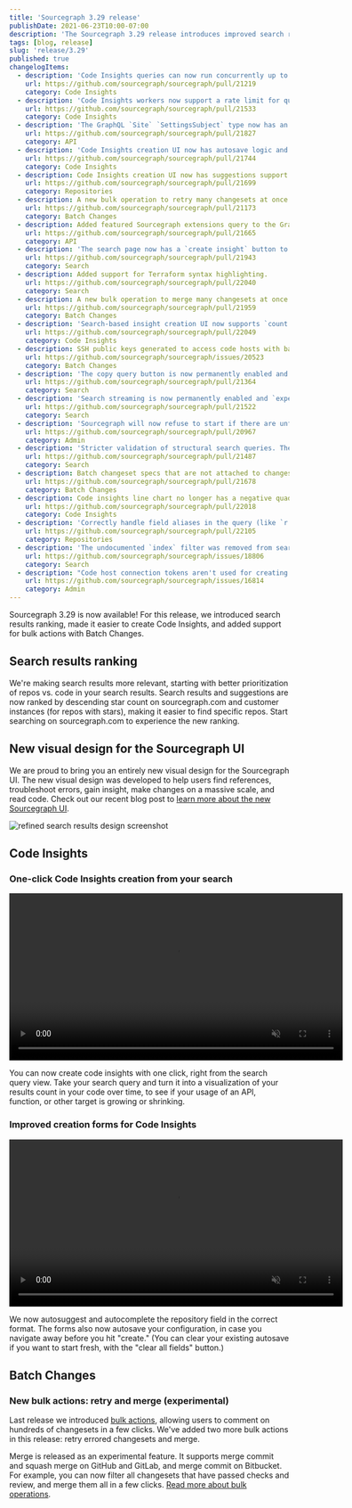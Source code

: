 ```yaml
---
title: 'Sourcegraph 3.29 release'
publishDate: 2021-06-23T10:00-07:00
description: 'The Sourcegraph 3.29 release introduces improved search results ranking, makes it easier to create Code Insights, and includes support for bulk actions with Batch Changes.'
tags: [blog, release]
slug: 'release/3.29'
published: true
changelogItems:
  - description: 'Code Insights queries can now run concurrently up to a limit set by the `insights.query.worker.concurrency` site config.'
    url: https://github.com/sourcegraph/sourcegraph/pull/21219
    category: Code Insights
  - description: 'Code Insights workers now support a rate limit for query execution and historical data frame analysis using the `insights.query.worker.rateLimit` and `insights.historical.worker.rateLimit` site configurations.'
    url: https://github.com/sourcegraph/sourcegraph/pull/21533
    category: Code Insights
  - description: 'The GraphQL `Site` `SettingsSubject` type now has an `allowSiteSettingsEdits` field to allow clients to determine whether the instance uses the `GLOBAL_SETTINGS_FILE` environment variable.'
    url: https://github.com/sourcegraph/sourcegraph/pull/21827
    category: API
  - description: 'Code Insights creation UI now has autosave logic and clear all fields functionality.'
    url: https://github.com/sourcegraph/sourcegraph/pull/21744
    category: Code Insights
  - description: Code Insights creation UI now has suggestions support for the repository fields.
    url: https://github.com/sourcegraph/sourcegraph/pull/21699
    category: Repositories
  - description: A new bulk operation to retry many changesets at once has been added to Batch Changes.
    url: https://github.com/sourcegraph/sourcegraph/pull/21173
    category: Batch Changes
  - description: Added featured Sourcegraph extensions query to the GraphQL API, as well as a section in the extension registry to display featured extensions.
    url: https://github.com/sourcegraph/sourcegraph/pull/21665
    category: API
  - description: 'The search page now has a `create insight` button to create search-based insights based on your search query.'
    url: https://github.com/sourcegraph/sourcegraph/pull/21943
    category: Search
  - description: Added support for Terraform syntax highlighting.
    url: https://github.com/sourcegraph/sourcegraph/pull/22040
    category: Search
  - description: A new bulk operation to merge many changesets at once has been added to Batch Changes.
    url: https://github.com/sourcegraph/sourcegraph/pull/21959
    category: Batch Changes
  - description: 'Search-based insight creation UI now supports `count:` filter in data series query input.'
    url: https://github.com/sourcegraph/sourcegraph/pull/22049
    category: Code Insights
  - description: SSH public keys generated to access code hosts with batch changes now include a comment indicating they originated from Sourcegraph.
    url: https://github.com/sourcegraph/sourcegraph/issues/20523
    category: Batch Changes
  - description: 'The copy query button is now permanently enabled and `experimentalFeatures.copyQueryButton` setting has been deprecated.'
    url: https://github.com/sourcegraph/sourcegraph/pull/21364
    category: Search
  - description: 'Search streaming is now permanently enabled and `experimentalFeatures.searchStreaming` setting has been deprecated.'
    url: https://github.com/sourcegraph/sourcegraph/pull/21522
    category: Search
  - description: 'Sourcegraph will now refuse to start if there are unfinished [out-of-band-migrations](https://docs.sourcegraph.com/admin/migrations) that are deprecated in the current version. See the [upgrade documentation](https://docs.sourcegraph.com/admin/updates) for changes to the upgrade process.'
    url: https://github.com/sourcegraph/sourcegraph/pull/20967
    category: Admin
  - description: 'Stricter validation of structural search queries. The `type:` parameter is not supported for structural searches and returns an appropriate alert.'
    url: https://github.com/sourcegraph/sourcegraph/pull/21487
    category: Search
  - description: Batch changeset specs that are not attached to changesets will no longer prematurely expire before the batch specs that they are associated with.
    url: https://github.com/sourcegraph/sourcegraph/pull/21678
    category: Batch Changes
  - description: Code insights line chart no longer has a negative quadrant.
    url: https://github.com/sourcegraph/sourcegraph/pull/22018
    category: Code Insights
  - description: 'Correctly handle field aliases in the query (like `r:` versus `repo:`) when used with `contains` predicates.'
    url: https://github.com/sourcegraph/sourcegraph/pull/22105
    category: Repositories
  - description: 'The undocumented `index` filter was removed from search type-ahead suggestions.'
    url: https://github.com/sourcegraph/sourcegraph/issues/18806
    category: Search
  - description: "Code host connection tokens aren't used for creating changesets anymore when the user is site admin and no credential has been specified."
    url: https://github.com/sourcegraph/sourcegraph/issues/16814
    category: Admin
---
```


Sourcegraph 3.29 is now available! For this release, we introduced search results ranking, made it easier to create Code Insights, and added support for bulk actions with Batch Changes.

## Search results ranking

We're making search results more relevant, starting with better prioritization of repos vs. code in your search results. Search results and suggestions are now ranked by descending star count on sourcegraph.com and customer instances (for repos with stars), making it easier to find specific repos. Start searching on sourcegraph.com to experience the new ranking.

## New visual design for the Sourcegraph UI

We are proud to bring you an entirely new visual design for the Sourcegraph UI. The new visual design was developed to help users find references, troubleshoot errors, gain insight, make changes on a massive scale, and read code. Check out our recent blog post to [learn more about the new Sourcegraph UI](/blog/introducing-sourcegraphs-new-ui/).

<img src="https://sourcegraphstatic.com/blog/redesign/r_search_results.png" alt="refined search results design screenshot" style="max-width:calc(100% - 10px);"/>

## Code Insights

### One-click Code Insights creation from your search

<p><video autoplay loop muted playsinline style="width:600px">
  <source src="https://sourcegraphstatic.com/blog/3.29/one_click_create_insight.mp4" type="video/mp4">
 </video></p>

You can now create code insights with one click, right from the search query view. Take your search query and turn it into a visualization of your results count in your code over time, to see if your usage of an API, function, or other target is growing or shrinking.

### Improved creation forms for Code Insights

<p><video autoplay loop muted playsinline style="width:600px">
  <source src="https://sourcegraphstatic.com/blog/3.29/autosuggest_autosave_code_insights.mp4" type="video/mp4">
 </video></p>

We now autosuggest and autocomplete the repository field in the correct format. The forms also now autosave your configuration, in case you navigate away before you hit "create." (You can clear your existing autosave if you want to start fresh, with the "clear all fields" button.)

## Batch Changes

### New bulk actions: retry and merge (experimental)

Last release we introduced [bulk actions](https://about.sourcegraph.com/blog/release/3.28/#Batch-changes), allowing users to comment on hundreds of changesets in a few clicks. We've added two more bulk actions in this release: retry errored changesets and merge.

Merge is released as an experimental feature. It supports merge commit and squash merge on GitHub and GitLab, and merge commit on Bitbucket. For example, you can now filter all changesets that have passed checks and review, and merge them all in a few clicks. [Read more about bulk operations](https://docs.sourcegraph.com/batch_changes/how-tos/bulk_operations_on_changesets#supported-types-of-bulk-operations).
